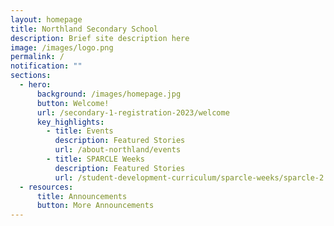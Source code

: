 ```yaml
---
layout: homepage
title: Northland Secondary School
description: Brief site description here
image: /images/logo.png
permalink: /
notification: ""
sections:
  - hero:
      background: /images/homepage.jpg
      button: Welcome!
      url: /secondary-1-registration-2023/welcome
      key_highlights:
        - title: Events
          description: Featured Stories
          url: /about-northland/events
        - title: SPARCLE Weeks
          description: Featured Stories
          url: /student-development-curriculum/sparcle-weeks/sparcle-2
  - resources:
      title: Announcements
      button: More Announcements
---
```

